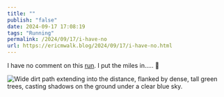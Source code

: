 ```yaml
---
title: ""
publish: "false"
date: 2024-09-17 17:08:19
tags: "Running"
permalink: /2024/09/17/i-have-no
url: https://ericmwalk.blog/2024/09/17/i-have-no.html
---
```


I have no comment on this [run](https://strava.com/activities/12435587353). I put the miles in..... 🥵

![Wide dirt path extending into the distance, flanked by dense, tall green trees, casting shadows on the ground under a clear blue sky.](https://ericmwalk.blog/uploads/2024/img-1955.jpeg)